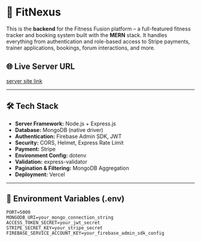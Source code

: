 # 💪 FitNexus 

This is the **backend** for the Fitness Fusion platform – a full-featured fitness tracker and booking system built with the **MERN** stack. It handles everything from authentication and role-based access to Stripe payments, trainer applications, bookings, forum interactions, and more.


## 🌐 Live Server URL

[server site link](http://localhost:5000/)

---

## 🛠️ Tech Stack

- **Server Framework:** Node.js + Express.js
- **Database:** MongoDB (native driver)
- **Authentication:** Firebase Admin SDK, JWT
- **Security:** CORS, Helmet, Express Rate Limit
- **Payment:** Stripe
- **Environment Config:** dotenv
- **Validation:** express-validator
- **Pagination & Filtering:** MongoDB Aggregation
- **Deployment:** Vercel

---

## 🔐 Environment Variables (.env)

```env
PORT=5000
MONGODB_URI=your_mongo_connection_string
ACCESS_TOKEN_SECRET=your_jwt_secret
STRIPE_SECRET_KEY=your_stripe_secret
FIREBASE_SERVICE_ACCOUNT_KEY=your_firebase_admin_sdk_config
```
